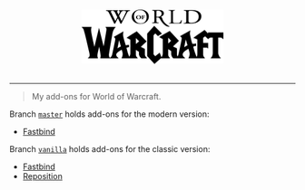 <p align="center">
  <br>
  <img width="250" height="96" src="wow.png">
  <br><br>
</p>

---

> My add-ons for World of Warcraft.

Branch [`master`](https://github.com/haggen/wow/tree/master) holds add-ons for the modern version:

- [Fastbind](https://github.com/haggen/wow/tree/master/Fastbind)

Branch [`vanilla`](https://github.com/haggen/wow/tree/vanilla) holds add-ons for the classic version:

- [Fastbind](https://github.com/haggen/wow/tree/vanilla/Fastbind/)
- [Reposition](https://github.com/haggen/wow/tree/vanilla/Reposition/)
